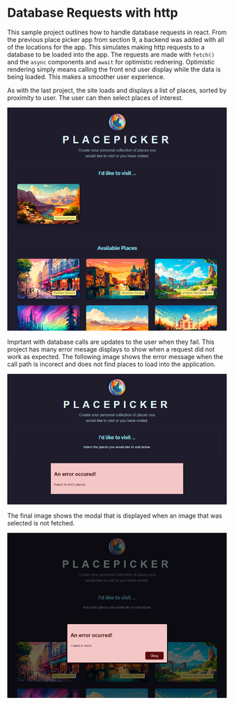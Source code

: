 # Database Requests with http

This sample project outlines how to handle database requests in react. From the previous place picker app from section 9, a backend was added with all of the locations for the app. This simulates making http requests to a database to be loaded into the app. The requests are made with `fetch()` and the `async` components and `await` for optimistic rednering. Optimistic rendering simply means calling the front end user display while the data is being loaded. This makes a smoother user experience.

As with the last project, the site loads and displays a list of places, sorted by proximity to user. The user can then select places of interest.

![Database 1](https://github.com/cgrundman/react-learning/blob/main/images/database_1.png)

Imprtant with database calls are updates to the user when they fail. This project has many error mesage displays to show when a request did not work as expected. The following image shows the error message when the call path is incorect and does not find places to load into the application.

![Database 2](https://github.com/cgrundman/react-learning/blob/main/images/database_2.png)

The final image shows the modal that is displayed when an image that was selected is not fetched.

![Database 3](https://github.com/cgrundman/react-learning/blob/main/images/database_3.png)
